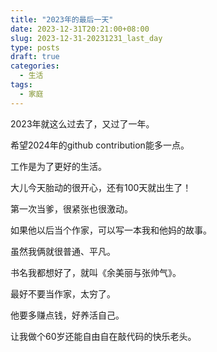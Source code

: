 ```yaml
---
title: "2023年的最后一天"
date: 2023-12-31T20:21:00+08:00
slug: 2023-12-31-20231231_last_day
type: posts
draft: true
categories:
  - 生活
tags:
  - 家庭
---
```


2023年就这么过去了，又过了一年。

希望2024年的github contribution能多一点。

工作是为了更好的生活。

大儿今天胎动的很开心，还有100天就出生了！

第一次当爹，很紧张也很激动。

如果他以后当个作家，可以写一本我和他妈的故事。

虽然我俩就很普通、平凡。

书名我都想好了，就叫《余美丽与张帅气》。

最好不要当作家，太穷了。

他要多赚点钱，好养活自己。

让我做个60岁还能自由自在敲代码的快乐老头。